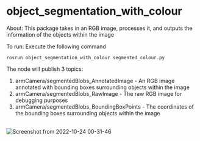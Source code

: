 # object_segmentation_with_colour

About: This package takes in an RGB image, processes it, and outputs the information of the objects within the image

To run:
Execute the following command
```
rosrun object_segmentation_with_colour segmented_colour.py
```
The node will publish 3 topics:
1) armCamera/segmentedBlobs_AnnotatedImage - An RGB image annotated with bounding boxes surrounding objects within the image
2) armCamera/segmentedBlobs_RawImage - The raw RGB image for debugging purposes
3) armCamera/segmentedBlobs_BoundingBoxPoints - The coordinates of the bounding boxes surrounding objects within the image
   <br />
   <br />


![Screenshot from 2022-10-24 00-31-46](https://user-images.githubusercontent.com/31171083/197404846-715f3acf-c0db-4246-b9a4-b8f15bf21aae.png)
